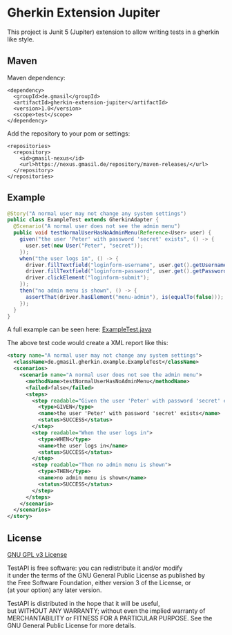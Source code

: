 # Gherkin Extension Jupiter
This project is Junit 5 (Jupiter) extension to allow writing tests in a gherkin like style.

## Maven
Maven dependency:

    <dependency>
      <groupId>de.gmasil</groupId>
      <artifactId>gherkin-extension-jupiter</artifactId>
      <version>1.0</version>
      <scope>test</scope>
    </dependency>

Add the repository to your pom or settings:

    <repositories>
      <repository>
        <id>gmasil-nexus</id>
        <url>https://nexus.gmasil.de/repository/maven-releases/</url>
      </repository>
    </repositories>

## Example

```java
@Story("A normal user may not change any system settings")
public class ExampleTest extends GherkinAdapter {
  @Scenario("A normal user does not see the admin menu")
  public void testNormalUserHasNoAdminMenu(Reference<User> user) {
    given("the user 'Peter' with password 'secret' exists", () -> {
      user.set(new User("Peter", "secret"));
    });
    when("the user logs in", () -> {
      driver.fillTextfield("loginform-username", user.get().getUsername());
      driver.fillTextfield("loginform-password", user.get().getPassword());
      driver.clickElement("loginform-submit");
    });
    then("no admin menu is shown", () -> {
      assertThat(driver.hasElement("menu-admin"), is(equalTo(false)));
    });
  }
}
```
A full example can be seen here: [ExampleTest.java](src/test/java/de/gmasil/gherkin/example/ExampleTest.java)

The above test code would create a XML report like this:

```xml
<story name="A normal user may not change any system settings">
  <className>de.gmasil.gherkin.example.ExampleTest</className>
  <scenarios>
    <scenario name="A normal user does not see the admin menu">
      <methodName>testNormalUserHasNoAdminMenu</methodName>
      <failed>false</failed>
      <steps>
        <step readable="Given the user 'Peter' with password 'secret' exists">
          <type>GIVEN</type>
          <name>the user 'Peter' with password 'secret' exists</name>
          <status>SUCCESS</status>
        </step>
        <step readable="When the user logs in">
          <type>WHEN</type>
          <name>the user logs in</name>
          <status>SUCCESS</status>
        </step>
        <step readable="Then no admin menu is shown">
          <type>THEN</type>
          <name>no admin menu is shown</name>
          <status>SUCCESS</status>
        </step>
      </steps>
    </scenario>
  </scenarios>
</story>
```

## License
[GNU GPL v3 License](LICENSE.md)  

TestAPI is free software: you can redistribute it and/or modify  
it under the terms of the GNU General Public License as published by  
the Free Software Foundation, either version 3 of the License, or  
(at your option) any later version.  

TestAPI is distributed in the hope that it will be useful,  
but WITHOUT ANY WARRANTY; without even the implied warranty of  
MERCHANTABILITY or FITNESS FOR A PARTICULAR PURPOSE.  See the  
GNU General Public License for more details.  